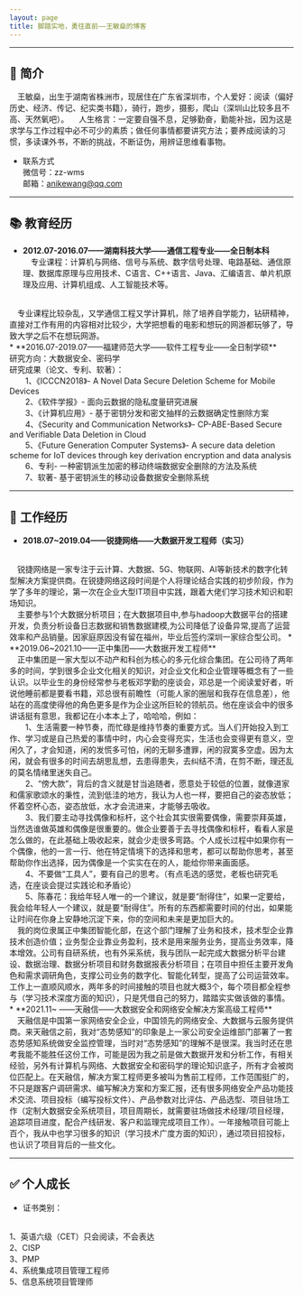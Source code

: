 ```yaml
---
layout: page
title: 脚踏实地，勇往直前——王敏燊的博客
---
```

***

## 🌟 简介

&emsp;王敏燊，出生于湖南省株洲市，现居住在广东省深圳市，个人爱好：阅读（偏好历史、经济、传记、纪实类书籍），骑行，跑步，摄影，爬山（深圳山比较多且不高、天然氧吧）。
&emsp;人生格言：一定要自强不息，足够勤奋，勤能补拙，因为这是求学与工作过程中必不可少的素质；做任何事情都要讲究方法；要养成阅读的习惯，多读课外书，不断的挑战，不断证伪，用辨证思维看事物。

* 联系方式
<br> 微信号：zz-wms 
<br> 邮箱：anikewang@qq.com

***

## 📚 教育经历

* **2012.07-2016.07——湖南科技大学——通信工程专业——全日制本科** 
<br>&emsp;专业课程：计算机与网络、信号与系统、数字信号处理、电路基础、通信原理、数据库原理与应用技术、C语言、C++语言、Java、汇编语言、单片机原理及应用、计算机组成、人工智能技术等。
<br>
&emsp;专业课程比较杂乱，又学通信工程又学计算机，除了培养自学能力，钻研精神，直接对工作有用的内容相对比较少，大学把想看的电影和想玩的网游都玩够了，导致大学之后不在想玩网游。
<br>
* **2016.07-2019.07——福建师范大学——软件工程专业——全日制学硕**
<br>
研究方向：大数据安全、密码学
<br>
研究成果（论文、专利、软著）：
<br>
&emsp;&emsp;1、《ICCCN2018》- A Novel Data Secure Deletion Scheme for Mobile Devices
<br>
&emsp;&emsp;2、《软件学报》- 面向云数据的隐私度量研究进展
<br>
&emsp;&emsp;3、《计算机应用》- 基于密钥分发和密文抽样的云数据确定性删除方案 
<br>
&emsp;&emsp;4、《Security and Communication Networks》- CP-ABE-Based Secure and Verifiable Data Deletion in Cloud
<br>
&emsp;&emsp;5、《Future Generation Computer Systems》- A secure data deletion scheme for IoT devices through key derivation encryption and data analysis
<br>
&emsp;&emsp;6、专利- 一种密钥派生加密的移动终端数据安全删除的方法及系统
<br>
&emsp;&emsp;7、软著- 基于密钥派生的移动设备数据安全删除系统

***

## 💼 工作经历
* **2018.07~2019.04——锐捷网络——大数据开发工程师（实习）**
<br>
&emsp;锐捷网络是一家专注于云计算、大数据、5G、物联网、AI等新技术的数字化转型解决方案提供商。在锐捷网络这段时间是个人将理论结合实践的初步阶段，作为学了多年的理论，第一次在企业大型IT项目中实践，跟着大佬们学习技术知识和职场知识。
<br>&emsp;主要参与1个大数据分析项目；在大数据项目中,参与hadoop大数据平台的搭建开发，负责分析设备日志数据和销售数据建模,为公司降低了设备异常,提高了运营效率和产品销量。因家庭原因没有留在福州，毕业后签约深圳一家综合型公司。
* **2019.06~2021.10——正中集团——大数据开发工程师**       
<br>
&emsp;正中集团是一家大型以不动产和科创为核心的多元化综合集团。在公司待了两年多的时间，学到很多企业文化相关的知识，对企业文化和企业管理等概念有了一些认识。以毕业生的身份经常参与老板邓学勤的座谈会，邓总是一个阅读爱好者，听说他睡前都是要看书籍，邓总很有前瞻性（可能人家的圈层和我存在信息差），他站在的高度使得他的角色更多是作为企业这所巨轮的领航员。他在座谈会中的很多讲话挺有意思，我都记在小本本上了，哈哈哈，例如：
<br>
&emsp;&emsp;1、生活需要一种节奏，而忙碌是维持节奏的重要方式。当人们开始投入到工作、学习或是自己热爱的事情中时，内心会变得充实，生活也会变得更有意义，空闲久了，才会知道，闲的发慌多可怕，闲的无聊多遭罪，闲的寂寞多空虚。因为太闲，就会有很多的时间去胡思乱想，去患得患失，去纠结不清，在剪不断，理还乱的莫名情绪里迷失自己。
<br>
&emsp;&emsp;2、“傍大款”，背后的含义就是甘当追随者，愿意处于较低的位置，就像道家和儒家歌颂水的秉性，流到低洼的地方，我认为人也一样，要把自己的姿态放低；怀着空杯心态，姿态放低，水才会流进来，才能够去吸收。
<br>
&emsp;&emsp;3、我们要主动寻找偶像和标杆，这个社会其实很需要偶像，需要崇拜英雄，当然选谁做英雄和偶像是很重要的。做企业要善于去寻找偶像和标杆，看看人家是怎么做的，在此基础上吸收起来，就会少走很多弯路。个人成长过程中如果你有一个偶像，他的一言一行、他在特定情境下的选择和思考，都可以帮助你思考，甚至帮助你作出选择，因为偶像是一个实实在在的人，能给你带来画面感。
<br>
&emsp;&emsp;4、不要做“工具人”，要有自己的思考。（有点毛选的感觉，老板也研究毛选，在座谈会提过实践论和矛盾论）
<br>
&emsp;&emsp;5、陈春花：我给年轻人唯一的一个建议，就是要“耐得住”，如果一定要给，我会给年轻人一个建议，就是要“耐得住”。所有的东西都需要时间的付出，如果能让时间在你身上安静地沉淀下来，你的空间和未来是更加巨大的。
<br>
&emsp;我的岗位隶属正中集团智能化部，在这个部门理解了业务和技术，技术型企业靠技术创造价值；业务型企业靠业务盈利，技术是用来服务业务，提高业务效率，降本增效。公司有自研系统，也有外采系统，我与团队一起完成大数据分析平台建设、数据治理、数据分析项目和财务数据报表分析项目；在项目中担任主要开发角色和需求调研角色，支撑公司业务的数字化、智能化转型，提高了公司运营效率。工作上一直顺风顺水，两年多的时间接触的项目也就大概3个，每个项目都全程参与（学习技术深度方面的知识），只是凭借自己的努力，踏踏实实做该做的事情。
* **2021.11~  ——天融信——大数据安全和网络安全解决方案高级工程师**
<br>
&emsp;天融信是中国第一家网络安全企业，中国领先的网络安全、大数据与云服务提供商。来天融信之前，我对“态势感知”的印象是上一家公司安全运维部门部署了一套态势感知系统做安全监控管理，当时对“态势感知”的理解不是很深。我当时还在思考我能不能胜任这份工作，可能是因为我之前是做大数据开发和分析工作，有相关经验，另外有计算机与网络、大数据安全和密码学的理论知识底子，所有才会被岗位匹配上。在天融信，解决方案工程师更多被叫为售前工程师，工作范围挺广的，不只是跟客户调研需求、编写解决方案和方案汇报，还有很多网络安全产品功能技术交流、项目投标（编写投标文件）、产品参数对比评估、产品选型、项目驻场工作（定制大数据安全系统项目，项目周期长，就需要驻场做技术经理/项目经理，追踪项目进度，配合产线研发、客户和监理完成项目工作）。一年接触项目可能上百个，我从中也学习很多的知识（学习技术广度方面的知识），通过项目招投标，也认识了项目背后的一些文化。

***

## ✅ 个人成长
* 证书类别：
<br>
1、英语六级（CET）只会阅读，不会表达
<br>
2、CISP
<br>
3、PMP
<br>
4、系统集成项目管理工程师
<br>
5、信息系统项目管理师



